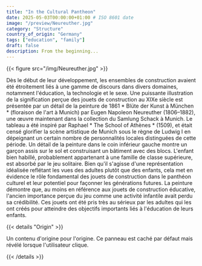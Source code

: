 ```yaml
---
title: "In the Cultural Pantheon"
date: 2025-05-03T00:00:00+01:00 # ISO 8601 date
image: "/preview/Neureuther.jpg"
category: "Structure"
country_of_origin: "Germany"
tags: ["education", "family"]
draft: false
description: From the beginning...
---
```




{{< figure src="/img/Neureuther.jpg" >}}

Dès le début de leur développement, les ensembles de construction avaient été étroitement liés à une gamme de discours dans divers domaines, notamment l'éducation, la technologie et le sexe. Une puissante illustration de la signification perçue des jouets de construction au XIXe siècle est présentée par un détail de la peinture de 1861 * Blüte der Kunst à München * (floraison de l'art à Munich) par Eugen Napoleon Neureuther (1806–1882), une œuvre maintenant dans la collection du Samlung Schack à Munich. Le tableau a été inspiré par Raphael * The School of Athènes * (1509), et était censé glorifier la scène artistique de Munich sous le règne de Ludwig I en dépeignant un certain nombre de personnalités locales distinguées de cette période. Un détail de la peinture dans le coin inférieur gauche montre un garçon assis sur le sol et construisant un bâtiment avec des blocs. L'enfant bien habillé, probablement appartenant à une famille de classe supérieure, est absorbé par le jeu solitaire. Bien qu'il s'agisse d'une représentation idéalisée reflétant les vues des adultes plutôt que des enfants, cela met en évidence le rôle fondamental des jouets de construction dans le panthéon culturel et leur potentiel pour façonner les générations futures. La peinture démontre que, au moins en référence aux jouets de construction éducative, l'ancien importance perçue du jeu comme une activité infantile avait perdu sa crédibilité. Ces jouets ont été pris très au sérieux par les adultes qui les ont créés pour atteindre des objectifs importants liés à l'éducation de leurs enfants.

{{< details "Origin" >}}

Un contenu d'origine pour l'origine. Ce panneau est caché par défaut mais révélé lorsque l'utilisateur clique.

{{< /details >}}

